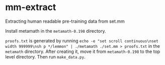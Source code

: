 # mm-extract
Extracting human readable pre-training data from set.mm

Install metamath in the `metamath-0.198` directory. 

`proofs.txt` is generated by running `echo -e "set scroll continuous\nset width 999999\nsh p */lemmon" | ./metamath ./set.mm > proofs.txt` in the `metamath` directory. After creating it, move it from `metamath-0.198` to the top level directory. Then run `make_data.py`. 
